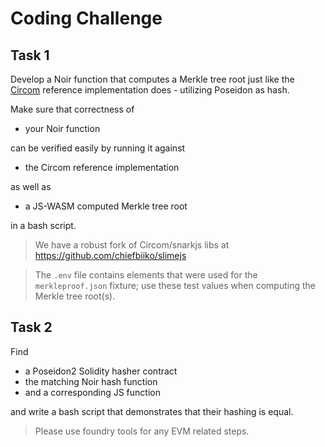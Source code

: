 # Coding Challenge

## Task 1

Develop a Noir function that computes a Merkle tree root just like the [Circom](./merkleproof.circom) reference implementation does - utilizing Poseidon as hash.

Make sure that correctness of 

- your Noir function 

can be verified easily by running it against 

- the Circom reference implementation 

as well as

- a JS-WASM computed Merkle tree root 

in a bash script.

> We have a robust fork of Circom/snarkjs libs at https://github.com/chiefbiiko/slimejs

> The `.env` file contains elements that were used for the `merkleproof.json` fixture; use these test values when computing the Merkle tree root(s).

## Task 2

Find 

- a Poseidon2 Solidity hasher contract 
- the matching Noir hash function
- and a corresponding JS function

and write a bash script that demonstrates that their hashing is equal. 

> Please use foundry tools for any EVM related steps.